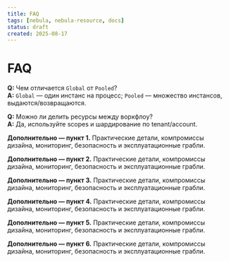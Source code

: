 ```yaml
---
title: FAQ
tags: [nebula, nebula-resource, docs]
status: draft
created: 2025-08-17
---
```


# FAQ

**Q:** Чем отличается `Global` от `Pooled`?  
**A:** `Global` — один инстанс на процесс; `Pooled` — множество инстансов, выдаются/возвращаются.

**Q:** Можно ли делить ресурсы между воркфлоу?  
**A:** Да, используйте scopes и шардирование по tenant/account.


**Дополнительно — пункт 1.** Практические детали, компромиссы дизайна, мониторинг, безопасность и эксплуатационные грабли.

**Дополнительно — пункт 2.** Практические детали, компромиссы дизайна, мониторинг, безопасность и эксплуатационные грабли.

**Дополнительно — пункт 3.** Практические детали, компромиссы дизайна, мониторинг, безопасность и эксплуатационные грабли.

**Дополнительно — пункт 4.** Практические детали, компромиссы дизайна, мониторинг, безопасность и эксплуатационные грабли.

**Дополнительно — пункт 5.** Практические детали, компромиссы дизайна, мониторинг, безопасность и эксплуатационные грабли.

**Дополнительно — пункт 6.** Практические детали, компромиссы дизайна, мониторинг, безопасность и эксплуатационные грабли.
